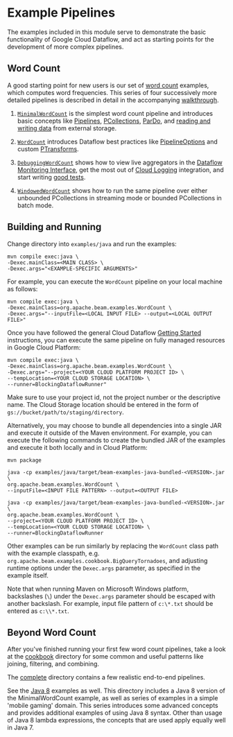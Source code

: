 <!--
    Licensed to the Apache Software Foundation (ASF) under one
    or more contributor license agreements.  See the NOTICE file
    distributed with this work for additional information
    regarding copyright ownership.  The ASF licenses this file
    to you under the Apache License, Version 2.0 (the
    "License"); you may not use this file except in compliance
    with the License.  You may obtain a copy of the License at

      http://www.apache.org/licenses/LICENSE-2.0

    Unless required by applicable law or agreed to in writing,
    software distributed under the License is distributed on an
    "AS IS" BASIS, WITHOUT WARRANTIES OR CONDITIONS OF ANY
    KIND, either express or implied.  See the License for the
    specific language governing permissions and limitations
    under the License.
-->

# Example Pipelines

The examples included in this module serve to demonstrate the basic
functionality of Google Cloud Dataflow, and act as starting points for
the development of more complex pipelines.

## Word Count

A good starting point for new users is our set of
[word count](https://github.com/apache/beam/blob/master/examples/java/src/main/java/org/apache/beam/examples) examples, which computes word frequencies.  This series of four successively more detailed pipelines is described in detail in the accompanying [walkthrough](https://cloud.google.com/dataflow/examples/wordcount-example).

1. [`MinimalWordCount`](https://github.com/apache/beam/blob/master/examples/java/src/main/java/org/apache/beam/examples/MinimalWordCount.java) is the simplest word count pipeline and introduces basic concepts like [Pipelines](https://cloud.google.com/dataflow/model/pipelines),
[PCollections](https://cloud.google.com/dataflow/model/pcollection),
[ParDo](https://cloud.google.com/dataflow/model/par-do),
and [reading and writing data](https://cloud.google.com/dataflow/model/reading-and-writing-data) from external storage.

1. [`WordCount`](https://github.com/apache/beam/blob/master/examples/java/src/main/java/org/apache/beam/examples/WordCount.java) introduces Dataflow best practices like [PipelineOptions](https://cloud.google.com/dataflow/pipelines/constructing-your-pipeline#Creating) and custom [PTransforms](https://cloud.google.com/dataflow/model/composite-transforms).

1. [`DebuggingWordCount`](https://github.com/apache/beam/blob/master/examples/java/src/main/java/org/apache/beam/examples/DebuggingWordCount.java)
shows how to view live aggregators in the [Dataflow Monitoring Interface](https://cloud.google.com/dataflow/pipelines/dataflow-monitoring-intf), get the most out of
[Cloud Logging](https://cloud.google.com/dataflow/pipelines/logging) integration, and start writing
[good tests](https://cloud.google.com/dataflow/pipelines/testing-your-pipeline).

1. [`WindowedWordCount`](https://github.com/apache/beam/blob/master/examples/java/src/main/java/org/apache/beam/examples/WindowedWordCount.java) shows how to run the same pipeline over either unbounded PCollections in streaming mode or bounded PCollections in batch mode.

## Building and Running

Change directory into `examples/java` and run the examples:

    mvn compile exec:java \
    -Dexec.mainClass=<MAIN CLASS> \
    -Dexec.args="<EXAMPLE-SPECIFIC ARGUMENTS>"

For example, you can execute the `WordCount` pipeline on your local machine as follows:

    mvn compile exec:java \
    -Dexec.mainClass=org.apache.beam.examples.WordCount \
    -Dexec.args="--inputFile=<LOCAL INPUT FILE> --output=<LOCAL OUTPUT FILE>"

Once you have followed the general Cloud Dataflow
[Getting Started](https://cloud.google.com/dataflow/getting-started) instructions, you can execute
the same pipeline on fully managed resources in Google Cloud Platform:

    mvn compile exec:java \
    -Dexec.mainClass=org.apache.beam.examples.WordCount \
    -Dexec.args="--project=<YOUR CLOUD PLATFORM PROJECT ID> \
    --tempLocation=<YOUR CLOUD STORAGE LOCATION> \
    --runner=BlockingDataflowRunner"

Make sure to use your project id, not the project number or the descriptive name.
The Cloud Storage location should be entered in the form of
`gs://bucket/path/to/staging/directory`.

Alternatively, you may choose to bundle all dependencies into a single JAR and
execute it outside of the Maven environment. For example, you can execute the
following commands to create the
bundled JAR of the examples and execute it both locally and in Cloud
Platform:

    mvn package

    java -cp examples/java/target/beam-examples-java-bundled-<VERSION>.jar \
    org.apache.beam.examples.WordCount \
    --inputFile=<INPUT FILE PATTERN> --output=<OUTPUT FILE>

    java -cp examples/java/target/beam-examples-java-bundled-<VERSION>.jar \
    org.apache.beam.examples.WordCount \
    --project=<YOUR CLOUD PLATFORM PROJECT ID> \
    --tempLocation=<YOUR CLOUD STORAGE LOCATION> \
    --runner=BlockingDataflowRunner

Other examples can be run similarly by replacing the `WordCount` class path with the example classpath, e.g.
`org.apache.beam.examples.cookbook.BigQueryTornadoes`,
and adjusting runtime options under the `Dexec.args` parameter, as specified in
the example itself.

Note that when running Maven on Microsoft Windows platform, backslashes (`\`)
under the `Dexec.args` parameter should be escaped with another backslash. For
example, input file pattern of `c:\*.txt` should be entered as `c:\\*.txt`.

## Beyond Word Count

After you've finished running your first few word count pipelines, take a look at the [cookbook](https://github.com/apache/beam/blob/master/examples/java/src/main/java/org/apache/beam/examples/cookbook)
directory for some common and useful patterns like joining, filtering, and combining.

The [complete](https://github.com/apache/beam/blob/master/examples/java/src/main/java/org/apache/beam/examples/complete)
directory contains a few realistic end-to-end pipelines.

See the
[Java 8](https://github.com/apache/beam/tree/master/examples/java8/src/main/java/org/apache/beam/examples)
examples as well. This directory includes a Java 8 version of the
MinimalWordCount example, as well as series of examples in a simple 'mobile
gaming' domain. This series introduces some advanced concepts and provides
additional examples of using Java 8 syntax. Other than usage of Java 8 lambda
expressions, the concepts that are used apply equally well in Java 7.
